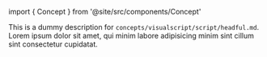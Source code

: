 import { Concept } from '@site/src/components/Concept'

<Concept
  title    = "script/headful"
  kind     = "Core"
  category = "Visualscript"
  block    = {true}>
This is a dummy description for `concepts/visualscript/script/headful.md`.
Lorem ipsum dolor sit amet, qui minim labore adipisicing minim sint cillum sint consectetur cupidatat.
</Concept>


